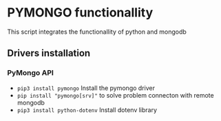 # PYMONGO functionallity

This script integrates the functionallity of python and mongodb

## Drivers installation

### PyMongo API

- `pip3 install pymongo` Install the pymongo driver
- `pip install "pymongo[srv]"` to solve problem connecton with remote mongodb
- `pip3 install python-dotenv` Install dotenv library
